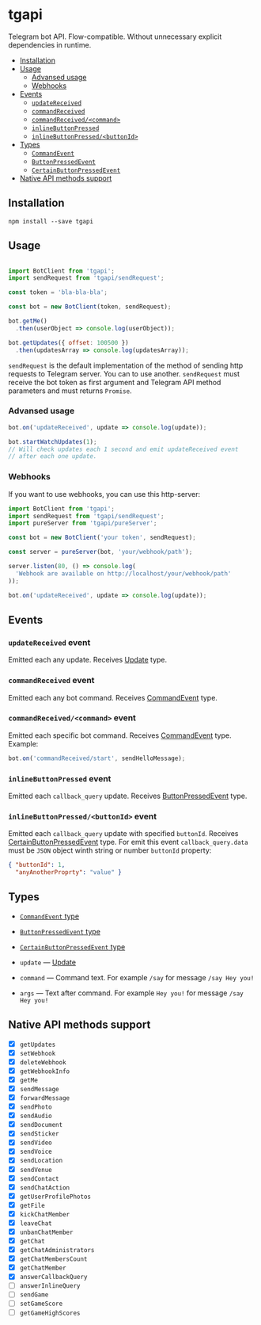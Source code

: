 # tgapi

Telegram bot API. Flow-compatible. Without unnecessary explicit dependencies in runtime.

- [Installation](#installation)
- [Usage](#usage)
  - [Advansed usage](#advansed-usage)
  - [Webhooks](#webhooks)
- [Events](#events)
  - [`updateReceived`](#updatereceived-event)
  - [`commandReceived`](#commandreceived-event)
  - [`commandReceived/<command>`](#commandreceivedcommand-event)
  - [`inlineButtonPressed`](#inlinebuttonpressed-event)
  - [`inlineButtonPressed/<buttonId>`](#inlinebuttonpressedbuttonid-event)
- [Types](#types)
  - [`CommandEvent`][CommandEvent]
  - [`ButtonPressedEvent`][ButtonPressedEvent]
  - [`CertainButtonPressedEvent`][CertainButtonPressedEvent]
- [Native API methods support](#native-api-methods-support)

## Installation

```
npm install --save tgapi
```

## Usage

```javascript

import BotClient from 'tgapi';
import sendRequest from 'tgapi/sendRequest';

const token = 'bla-bla-bla';

const bot = new BotClient(token, sendRequest);

bot.getMe()
  .then(userObject => console.log(userObject));

bot.getUpdates({ offset: 100500 })
  .then(updatesArray => console.log(updatesArray));
```

`sendRequest` is the default implementation of the method of sending http requests to Telegram
server. You can to use another. `sendRequest` must receive the bot token as first argument and
Telegram API method parameters and must returns `Promise`.

### Advansed usage

```javascript
bot.on('updateReceived', update => console.log(update));

bot.startWatchUpdates(1);
// Will check updates each 1 second and emit updateReceived event
// after each one update.
```

### Webhooks

If you want to use webhooks, you can use this http-server:

```javascript
import BotClient from 'tgapi';
import sendRequest from 'tgapi/sendRequest';
import pureServer from 'tgapi/pureServer';

const bot = new BotClient('your token', sendRequest);

const server = pureServer(bot, 'your/webhook/path');

server.listen(80, () => console.log(
  'Webhook are available on http://localhost/your/webhook/path'
));

bot.on('updateReceived', update => console.log(update));
```

## Events

### `updateReceived` event

Emitted each any update. Receives [Update](https://core.telegram.org/bots/API#update) type.

### `commandReceived` event

Emitted each any bot command. Receives [CommandEvent](#commandevent-type) type.

### `commandReceived/<command>` event

Emitted each specific bot command. Receives [CommandEvent](#commandevent-type) type. Example:

```javascript
bot.on('commandReceived/start', sendHelloMessage);
```

### `inlineButtonPressed` event

Emitted each `callback_query` update. Receives [ButtonPressedEvent](#buttonpressedevent-type) type.

### `inlineButtonPressed/<buttonId>` event

Emitted each `callback_query` update with specified `buttonId`. Receives
[CertainButtonPressedEvent](#certainbuttonpressedevent-type) type. For emit this event
`callback_query.data` must be `JSON` object winth string or number `buttonId` property:

```json
{ "buttonId": 1,
  "anyAnotherProprty": "value" }
```

## Types

- [`CommandEvent` type][CommandEvent]
- [`ButtonPressedEvent` type][ButtonPressedEvent]
- [`CertainButtonPressedEvent` type][CertainButtonPressedEvent]

- `update` — [Update](https://core.telegram.org/bots/API#update)
- `command` — Command text. For example `/say` for message `/say Hey you!`
- `args` — Text after command. For example `Hey you!` for message `/say Hey you!`

## Native API methods support

- [x] `getUpdates`
- [x] `setWebhook`
- [x] `deleteWebhook`
- [x] `getWebhookInfo`
- [x] `getMe`
- [x] `sendMessage`
- [x] `forwardMessage`
- [x] `sendPhoto`
- [x] `sendAudio`
- [x] `sendDocument`
- [x] `sendSticker`
- [x] `sendVideo`
- [x] `sendVoice`
- [x] `sendLocation`
- [x] `sendVenue`
- [x] `sendContact`
- [x] `sendChatAction`
- [x] `getUserProfilePhotos`
- [x] `getFile`
- [x] `kickChatMember`
- [x] `leaveChat`
- [x] `unbanChatMember`
- [x] `getChat`
- [x] `getChatAdministrators`
- [x] `getChatMembersCount`
- [x] `getChatMember`
- [x] `answerCallbackQuery`
- [ ] `answerInlineQuery`
- [ ] `sendGame`
- [ ] `setGameScore`
- [ ] `getGameHighScores`

[CommandEvent]: src/types/index.js#L15
[ButtonPressedEvent]: src/types/index.js#L21
[CertainButtonPressedEvent]: src/types/index.js#L26
